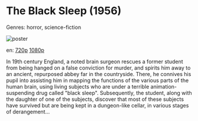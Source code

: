 # The Black Sleep (1956)

Genres: horror, science-fiction

![poster](http://image.tmdb.org/t/p/w500/lFj9UXsT45qAHAtu4kiFg5072Bl.jpg)

en:
  [720p](magnet:?xt=urn:btih:0D4803E724734C26EA8D07DECF532CCAF216D266&tr=udp://glotorrents.pw:6969/announce&tr=udp://tracker.opentrackr.org:1337/announce&tr=udp://torrent.gresille.org:80/announce&tr=udp://tracker.openbittorrent.com:80&tr=udp://tracker.coppersurfer.tk:6969&tr=udp://tracker.leechers-paradise.org:6969&tr=udp://p4p.arenabg.ch:1337&tr=udp://tracker.internetwarriors.net:1337)
  [1080p](magnet:?xt=urn:btih:AAB34011CD51FC4F145A2BB820C0C0B7E24CDCB2&tr=udp://glotorrents.pw:6969/announce&tr=udp://tracker.opentrackr.org:1337/announce&tr=udp://torrent.gresille.org:80/announce&tr=udp://tracker.openbittorrent.com:80&tr=udp://tracker.coppersurfer.tk:6969&tr=udp://tracker.leechers-paradise.org:6969&tr=udp://p4p.arenabg.ch:1337&tr=udp://tracker.internetwarriors.net:1337)
  


In 19th century England, a noted brain surgeon rescues a former student from being hanged on a false conviction for murder, and spirits him away to an ancient, repurposed abbey far in the countryside.  There, he connives his pupil into assisting him in mapping the functions of the various parts of the human brain, using living subjects who are under a terrible animation-suspending drug called "black sleep".  Subsequently, the student, along with the daughter of one of the subjects, discover that most of these subjects have survived but are being kept in a dungeon-like cellar, in various stages of derangement...